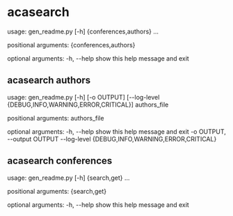 # acasearch
usage: gen_readme.py [-h] {conferences,authors} ...

positional arguments:
  {conferences,authors}

optional arguments:
  -h, --help            show this help message and exit

## acasearch authors
usage: gen_readme.py [-h] [-o OUTPUT]
                     [--log-level {DEBUG,INFO,WARNING,ERROR,CRITICAL}]
                     authors_file

positional arguments:
  authors_file

optional arguments:
  -h, --help            show this help message and exit
  -o OUTPUT, --output OUTPUT
  --log-level {DEBUG,INFO,WARNING,ERROR,CRITICAL}

## acasearch conferences
usage: gen_readme.py [-h] {search,get} ...

positional arguments:
  {search,get}

optional arguments:
  -h, --help    show this help message and exit
